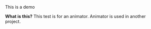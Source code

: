 This is a demo

**What is this?**
This test is for an animator. Animator is used in another project.
